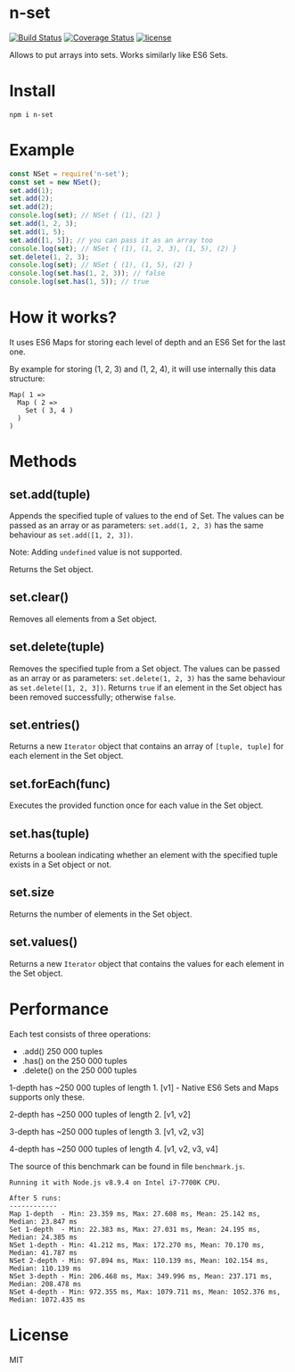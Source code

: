 n-set
=======

[![Build Status](https://travis-ci.org/Daninet/n-set.svg?branch=master)](https://travis-ci.org/Daninet/n-set)
[![Coverage Status](https://coveralls.io/repos/github/Daninet/n-set/badge.svg?branch=master)](https://coveralls.io/github/Daninet/n-set?branch=master)
[![license](https://img.shields.io/github/license/Daninet/n-set.svg)](https://github.com/Daninet/n-set/blob/master/LICENSE)

Allows to put arrays into sets. Works similarly like ES6 Sets.

Install
=======
```
npm i n-set
```

Example
=======
```javascript
const NSet = require('n-set');
const set = new NSet();
set.add(1);
set.add(2);
set.add(2);
console.log(set); // NSet { (1), (2) }
set.add(1, 2, 3);
set.add(1, 5);
set.add([1, 5]); // you can pass it as an array too
console.log(set); // NSet { (1), (1, 2, 3), (1, 5), (2) }
set.delete(1, 2, 3);
console.log(set); // NSet { (1), (1, 5), (2) }
console.log(set.has(1, 2, 3)); // false
console.log(set.has(1, 5)); // true
```
How it works?
=======
It uses ES6 Maps for storing each level of depth and an ES6 Set for the last one.

By example for storing (1, 2, 3) and (1, 2, 4), it will use internally this data structure:
```
Map( 1 => 
  Map ( 2 => 
    Set ( 3, 4 )
  )
)
```

Methods
=======
set.add(tuple)
-------
Appends the specified tuple of values to the end of Set. The values can be passed as an array or as parameters: `set.add(1, 2, 3)` has the same behaviour as `set.add([1, 2, 3])`. 

Note: Adding `undefined` value is not supported.

Returns the Set object.

set.clear()
-------
Removes all elements from a Set object.

set.delete(tuple)
-------
Removes the specified tuple from a Set object. The values can be passed as an array or as parameters: `set.delete(1, 2, 3)` has the same behaviour as `set.delete([1, 2, 3])`.
Returns `true` if an element in the Set object has been removed successfully; otherwise `false`.

set.entries()
-------
Returns a new `Iterator` object that contains an array of `[tuple, tuple]` for each element in the Set object.

set.forEach(func)
-------
Executes the provided function once for each value in the Set object.

set.has(tuple)
-------
Returns a boolean indicating whether an element with the specified tuple exists in a Set object or not.

set.size
-------
Returns the number of elements in the Set object.

set.values()
-------
Returns a new `Iterator` object that contains the values for each element in the Set object.

Performance
=======

Each test consists of three operations:
- .add() 250 000 tuples
- .has() on the 250 000 tuples 
- .delete() on the 250 000 tuples

1-depth has ~250 000 tuples of length 1. [v1] - Native ES6 Sets and Maps supports only these.

2-depth has ~250 000 tuples of length 2. [v1, v2]

3-depth has ~250 000 tuples of length 3. [v1, v2, v3]

4-depth has ~250 000 tuples of length 4. [v1, v2, v3, v4]

The source of this benchmark can be found in file `benchmark.js`.

```
Running it with Node.js v8.9.4 on Intel i7-7700K CPU.

After 5 runs:
------------
Map 1-depth  - Min: 23.359 ms, Max: 27.608 ms, Mean: 25.142 ms, Median: 23.847 ms
Set 1-depth  - Min: 22.383 ms, Max: 27.031 ms, Mean: 24.195 ms, Median: 24.385 ms
NSet 1-depth - Min: 41.212 ms, Max: 172.270 ms, Mean: 70.170 ms, Median: 41.787 ms
NSet 2-depth - Min: 97.894 ms, Max: 110.139 ms, Mean: 102.154 ms, Median: 110.139 ms
NSet 3-depth - Min: 206.468 ms, Max: 349.996 ms, Mean: 237.171 ms, Median: 208.478 ms
NSet 4-depth - Min: 972.355 ms, Max: 1079.711 ms, Mean: 1052.376 ms, Median: 1072.435 ms
```

License
=======
MIT
